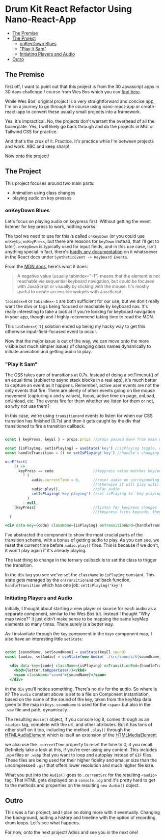 # Drum Kit React Refactor Using Nano-React-App

- [The Premise](/drumKit-reactRefactor-nano#the-premise)
- [The Project](/drumKit-reactRefactor-nano#the-project)
    - [onKeyDown Blues](/drumKit-reactRefactor-nano#onkeydown-blues)
    - ["Play It Sam"](/drumKit-reactRefactor-nano#play-it-sam)
    - [Initiating Players and Audio](/drumKit-reactRefactor-nano#initiating-players-and-audio)
- [Outro](/drumKit-reactRefactor-nano#outro)

## The Premise

first off, I want to point out that this project is from the 30 Javascript apps in 30 days challenge / course from Wes Bos which you can [find here](https://javascript30.com/).

While Wes Bos' original project is a very straightforward and concise app, I'm on a journey to go through the course using nano-react-app or create-react-app to convert these usually small projects into a framework.

Yes, it's impractical. No, the projects don't warrant the overhead of all the boilerplate. Yes, I will likely go back through and do the projects in MUI or Tailwind CSS for practice.

And that's the crux of it. Practice. It's practice while I'm between projects and work. ABC and keep sharp!

Now onto the project!

## The Project

This project focuses around two main parts:
- Animation using class changes
- playing audio on key presses

### onKeyDown Blues

Let's focus on playing audio on keypress first. Without getting the event listener for key press to work, nothing works.

The tool we need to use for this is called `onKeyDown` (or you could use `onKeyUp`, `onKeyPress`, but there are reasons for `keyDown` instead, that I'll get to later). `onKeyDown` is typically used for input fields, and in this use case, isn't anything special In fact, there's [hardly any documentation](https://reactjs.org/docs/events.html#keyboard-events) on it whatsoever in the React docs under `SyntheticEvent -> Keyboard Events`.

From the [MDN docs](https://developer.mozilla.org/en-US/docs/Web/HTML/Global_attributes/tabindex), here's what it does:
> A negative value (usually tabindex="-1") means that the element is not reachable via sequential keyboard navigation, but could be focused with JavaScript or visually by clicking with the mouse. It's mostly useful to create accessible widgets with JavaScript.

`tabindex=0` or `tabindex=-1` are both sufficient for our use, but we don't really want the divs or tags being focused or reachable by keyboard nav. It's really interesting to take a look at if you're looking for keyboard navigation in your app, though and I highly recommend taking time to read the MDN.

This `tabIndex={-1}` solution ended up being my hacky way to get this otherwise input-field-focused event to occur.

Now that the major issue is out of the way, we can move onto the more visible but much simpler issues of changing class names dynamically to initiate animation and getting audio to play.

### "Play It Sam"

The CSS takes care of transitions at 0.7s. Instead of doing a setTimeout() of an equal time (subject to async stack blocks in a real app), it's much better to capture an event as it happens. Remember, active user events are not the only events that fire. There are plenty of other events going on like mouse movement (capturing x and y values), focus, active time on page, onLoad, onUnload, etc. The events fire for them whether we listen for them or not, so why not use them?

In this case, we're using `transitionend` events to listen for when our CSS transition has finished (0.7s) and then it gets caught by the div that transitioned to fire a transition callback.

```jsx

const { keyPress, keyEl } = props.props //props passed down from main div on App entrypoint, to parent, to "Key" child component

const [isPlaying, setIsPlaying] = useState('key') //isPlaying toggle, dynamic class name
const handleTransition = () => setIsPlaying('key') //handle's changing isPlaying back to original class name once transitionEnd fires.

useEffect(
    () =>
      keyPress == code                  //keypress value matches keycode of event(num vs string)
        ? (
            audio.currentTime = 0,      //reset audio on corresponding keycode
                                        //otherwise it will play until the end without firing again
            audio.play(),               //play audio
            setIsPlaying('key playing') //set isPlaying to 'key playing' to trigger transition
          )
        : null,
    [keyPress]                          //listen for keypress changes
                                        //(keypress fires keycode, then immediately is reset to '')
  )

<div data-key={code} className={isPlaying} onTransitionEnd={handleTransition}></div>

```
I've abstracted the component to show the most crucial parts of the transition scheme, with a bonus of getting audio to play. As you can see, we reset the current time before `audio.play()` fires. This is because if we don't, it won't play again if it's already playing.

The last thing to change in the ternary callback is to set the class to trigger the transition.

In the `div` tag you see we've set the `className` to `isPlaying` constant. This state gets managed by the `onTransitionEnd` callback function, `handleTransition` which has one job: `setIsPlaying('key')`

### Initiating Players and Audio

Initially, I thought about starting a new player or source for each audio as a separate component, similar to the Wes Bos tut. Instead I thought "Why map twice?" It just didn't make sense to be mapping the same keyMap elements so many times. There surely is a better way.

As I instantiate through the `Key` component in the `Keys` component map, I also have an interesting little `setState`:

```jsx

const [soundName, setSoundName] = useState(keyEl.sound)
const [audio, setAudio] = useState(new Audio(`./src/sounds/${soundName}.wav`))

  <div data-key={code} className={isPlaying} onTransitionEnd={handleTransition}>
    <kbd>{letter.toUpperCase()}</kbd>
    <span className="sound">{soundName}</span>
  </div>

```

in the `div` you'll notice something. There's no div for the audio. So where is it? The `audio` constant above is set to a file on Component instantiation, based on the name of the sound of the key, taken from the keyMap data given to the map in `Keys`. `soundName` is used for the `<span>` but also in the `.wav` file and path, dynamically.

The resulting `Audio()` object, if you console log it, comes through as an `<audio>` tag, complete with the url, and other attributes. But it has tons of other stuff on it too, including the method `.play()` through the [HTMLAudioElement](https://developer.mozilla.org/en-US/docs/Web/API/HTMLAudioElement) which is itself an extension of the [HTMLMediaElement](https://developer.mozilla.org/en-US/docs/Web/API/HTMLMediaElement)

we also use the `.currentTime` property to reset the time to 0, if you recall. Definitely take a look at this, if you're ever using any content. This includes `.mp4` files or `.webp` that you want to loop and autoplay instead of `GIF` files. These files are being used for their higher fidelity and smaller size than the uncompressed `.gif` that offers lower resolution and much higher file size.

What you put into the `Audio()` goes to `.currentSrc` for the resulting `<audio>` tag. That HTML gets displayed on a `console.log` and it's pretty hard to get to the methods and properties on the resulting `new Audio()` object.

## Outro

This was a fun project, and I plan on doing more with it eventually. Changing the background, adding a history and timeline with the option of recording drum loops. Let's see what happens.

For now, onto the next project! Adios and see you in the next one!

